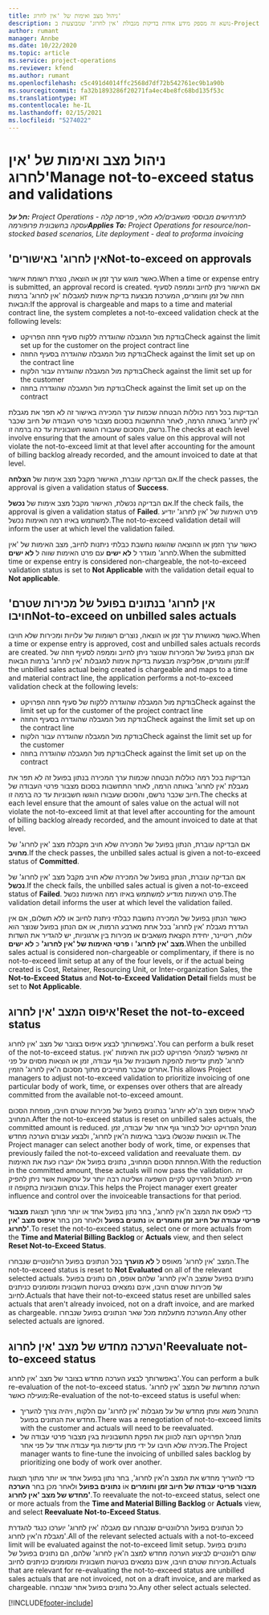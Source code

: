 ```yaml
---
title: ניהול מצב ואימות של 'אין לחרוג'
description: נושא זה מספק מידע אודות בדיקות מגבולת 'אין לחרוג' שמבוצעות ב-Project Operations.
author: rumant
manager: Annbe
ms.date: 10/22/2020
ms.topic: article
ms.service: project-operations
ms.reviewer: kfend
ms.author: rumant
ms.openlocfilehash: c5c491d4014ffc2568d7df72b542761ec9b1a90b
ms.sourcegitcommit: fa32b1893286f20271fa4ec4be8fc68bd135f53c
ms.translationtype: HT
ms.contentlocale: he-IL
ms.lasthandoff: 02/15/2021
ms.locfileid: "5274022"
---
```

# <a name="manage-not-to-exceed-status-and-validations"></a><span data-ttu-id="83bdf-103">ניהול מצב ואימות של 'אין לחרוג'</span><span class="sxs-lookup"><span data-stu-id="83bdf-103">Manage not-to-exceed status and validations</span></span> 

<span data-ttu-id="83bdf-104">_**חל על:** Project Operations לתרחישים מבוססי משאבים/לא מלאי, פריסה קלה - עסקה בחשבונית פרופורמה_</span><span class="sxs-lookup"><span data-stu-id="83bdf-104">_**Applies To:** Project Operations for resource/non-stocked based scenarios, Lite deployment - deal to proforma invoicing_</span></span>

## <a name="not-to-exceed-on-approvals"></a><span data-ttu-id="83bdf-105">'אין לחרוג' באישורים</span><span class="sxs-lookup"><span data-stu-id="83bdf-105">Not-to-exceed on approvals</span></span>

<span data-ttu-id="83bdf-106">כאשר מוגש ערך זמן או הוצאה, נוצרת רשומת אישור.</span><span class="sxs-lookup"><span data-stu-id="83bdf-106">When a time or expense entry is submitted, an approval record is created.</span></span> <span data-ttu-id="83bdf-107">אם האישור ניתן לחיוב וממפה לסעיף חוזה של זמן וחומרים, המערכת מבצעת בדיקת אימות למגבלות 'אין לחרוג' ברמות הבאות:</span><span class="sxs-lookup"><span data-stu-id="83bdf-107">If the approval is chargeable and maps to a time and material contract line, the system completes a not-to-exceed validation check at the following levels:</span></span>

  - <span data-ttu-id="83bdf-108">בודקת מול המגבלה שהוגדרה ללקוח סעיף חוזה הפרויקט</span><span class="sxs-lookup"><span data-stu-id="83bdf-108">Check against the limit set up for the customer on the project contract line</span></span>
  - <span data-ttu-id="83bdf-109">בודקת מול המגבלה שהוגדרה בסעיף החוזה</span><span class="sxs-lookup"><span data-stu-id="83bdf-109">Check against the limit set up on the contract line</span></span>
  - <span data-ttu-id="83bdf-110">בודקת מול המגבלה שהוגדרה עבור הלקוח</span><span class="sxs-lookup"><span data-stu-id="83bdf-110">Check against the limit set up for the customer</span></span>
  - <span data-ttu-id="83bdf-111">בודקת מול המגבלה שהוגדרה בחוזה</span><span class="sxs-lookup"><span data-stu-id="83bdf-111">Check against the limit set up on the contract</span></span>

<span data-ttu-id="83bdf-112">הבדיקות בכל רמה כוללות הבטחה שכמות ערך המכירה באישור זה לא תפר את מגבלת 'אין לחרוג' באותה הרמה, לאחר התחשבות בסכום מצבור פרטי העבודה של חיוב שכבר נרשם, והסכום שעבורו הוגשו חשבוניות עד כה ברמה זו.</span><span class="sxs-lookup"><span data-stu-id="83bdf-112">The checks at each level involve ensuring that the amount of sales value on this approval will not violate the not-to-exceed limit at that level after accounting for the amount of billing backlog already recorded, and the amount invoiced to date at that level.</span></span>

<span data-ttu-id="83bdf-113">אם הבדיקה עוברת, האישור מקבל מצב אימות של **הצלחה**.</span><span class="sxs-lookup"><span data-stu-id="83bdf-113">If the check passes, the approval is given a validation status of **Success**.</span></span>

<span data-ttu-id="83bdf-114">אם הבדיקה נכשלת, האישור מקבל מצב אימות של **נכשל**.</span><span class="sxs-lookup"><span data-stu-id="83bdf-114">If the check fails, the approval is given a validation status of **Failed**.</span></span> <span data-ttu-id="83bdf-115">פרט האימות של 'אין לחרוג' יודיע למשתמש באיזו רמה האימות נכשל.</span><span class="sxs-lookup"><span data-stu-id="83bdf-115">The not-to-exceed validation detail will inform the user at which level the validation failed.</span></span>

<span data-ttu-id="83bdf-116">כאשר ערך הזמן או ההוצאה שהוגשו נחשבת כבלתי ניתנות לחיוב, מצב האימות של 'אין לחרוג' מוגדר ל **לא ישים** עם פרט האימות שווה ל **לא ישים**.</span><span class="sxs-lookup"><span data-stu-id="83bdf-116">When the submitted time or expense entry is considered non-chargeable, the not-to-exceed validation status is set to **Not Applicable** with the validation detail equal to **Not applicable**.</span></span>

## <a name="not-to-exceed-on-unbilled-sales-actuals"></a><span data-ttu-id="83bdf-117">'אין לחרוג' בנתונים בפועל של מכירות שטרם חויבו</span><span class="sxs-lookup"><span data-stu-id="83bdf-117">Not-to-exceed on unbilled sales actuals</span></span>

<span data-ttu-id="83bdf-118">כאשר מאושרת ערך זמן או הוצאה, נוצרים רשומות של עלויות ומכירות שלא חויבו.</span><span class="sxs-lookup"><span data-stu-id="83bdf-118">When a time or expense entry is approved, cost and unbilled sales actuals records are created.</span></span> <span data-ttu-id="83bdf-119">אם הנתון בפועל של המכירות שנוצר ניתן לחיוב וממפה לסעיף חוזה של זמן וחומרים, אפליקציה מבצעת בדיקת אימות למגבלות 'אין לחרוג' ברמות הבאות:</span><span class="sxs-lookup"><span data-stu-id="83bdf-119">If the unbilled sales actual being created is chargeable and maps to a time and material contract line, the application performs a not-to-exceed validation check at the following levels:</span></span>

  - <span data-ttu-id="83bdf-120">בודקת מול המגבלה שהוגדרה ללקוח של סעיף חוזה הפרויקט</span><span class="sxs-lookup"><span data-stu-id="83bdf-120">Check against the limit set up for the customer of the project contract line</span></span>
  - <span data-ttu-id="83bdf-121">בודקת מול המגבלה שהוגדרה בסעיף החוזה</span><span class="sxs-lookup"><span data-stu-id="83bdf-121">Check against the limit set up on the contract line</span></span>
  - <span data-ttu-id="83bdf-122">בודקת מול המגבלה שהוגדרה עבור הלקוח</span><span class="sxs-lookup"><span data-stu-id="83bdf-122">Check against the limit set up for the customer</span></span>
  - <span data-ttu-id="83bdf-123">בודקת מול המגבלה שהוגדרה בחוזה</span><span class="sxs-lookup"><span data-stu-id="83bdf-123">Check against the limit set up on the contract</span></span>

<span data-ttu-id="83bdf-124">הבדיקות בכל רמה כוללות הבטחה שכמות ערך המכירה בנתון בפועל זה לא תפר את מגבלת 'אין לחרוג' באותה הרמה, לאחר התחשבות בסכום מצבור פרטי העבודה של חיוב שכבר נרשם, והסכום שעבורו הוגשו חשבוניות עד כה ברמה זו.</span><span class="sxs-lookup"><span data-stu-id="83bdf-124">The checks at each level ensure that the amount of sales value on the actual will not violate the not-to-exceed limit at that level after accounting for the amount of billing backlog already recorded, and the amount invoiced to date at that level.</span></span>

<span data-ttu-id="83bdf-125">אם הבדיקה עוברת, הנתון בפועל של המכירה שלא חויב מקבלת מצב 'אין לחרוג' של **מחויב**.</span><span class="sxs-lookup"><span data-stu-id="83bdf-125">If the check passes, the unbilled sales actual is given a not-to-exceed status of **Committed**.</span></span>

<span data-ttu-id="83bdf-126">אם הבדיקה עוברת, הנתון בפועל של המכירה שלא חויב מקבל מצב 'אין לחרוג' של **נכשל**.</span><span class="sxs-lookup"><span data-stu-id="83bdf-126">If the check fails, the unbilled sales actual is given a not-to-exceed status of **Failed**.</span></span> <span data-ttu-id="83bdf-127">פרט האימות מודיע למשתמש באיזו רמה האימות נכשל.</span><span class="sxs-lookup"><span data-stu-id="83bdf-127">The validation detail informs the user at which level the validation failed.</span></span>

<span data-ttu-id="83bdf-128">כאשר הנתון בפועל של המכירה נחשבת כבלתי ניתנת לחיוב או ללא תשלום, אם אין הגדרת מגבלת 'אין לחרוג' בכל אחת מארבע הרמות, או אם הנתון בפועל שנוצר הוא עלות, ריטיינר, יחידת הקצאת משאבים או מכירות בין ארגוניות, יש להגדיר את השדות **מצב 'אין לחרוג'** ו **פרטי האימות של 'אין לחרוג'** כ **לא ישים**.</span><span class="sxs-lookup"><span data-stu-id="83bdf-128">When the unbilled sales actual is considered non-chargeable or complimentary, if there is no not-to-exceed limit setup at any of the four levels, or if the actual being created is Cost, Retainer, Resourcing Unit, or Inter-organization Sales, the **Not-to-Exceed Status** and **Not-to-Exceed Validation Detail** fields must be set to **Not Applicable**.</span></span>

## <a name="reset-the-not-to-exceed-status"></a><span data-ttu-id="83bdf-129">איפוס המצב 'אין לחרוג'</span><span class="sxs-lookup"><span data-stu-id="83bdf-129">Reset the not-to-exceed status</span></span>

<span data-ttu-id="83bdf-130">באפשרותך לבצע איפוס בצובר של מצב 'אין לחרוג'.</span><span class="sxs-lookup"><span data-stu-id="83bdf-130">You can perform a bulk reset of the not-to-exceed status.</span></span> <span data-ttu-id="83bdf-131">זה מאפשר למנהלי הפרויקט לכונן את האימות 'אין לחרוג' למתן עדיפות להפקת חשבונית של גוף עבודה, זמן או הוצאות מסוים על פני אחרים שכבר מחוייבים מתוך מסכום ה'אין לחרוג' הזמין.</span><span class="sxs-lookup"><span data-stu-id="83bdf-131">This allows Project managers to adjust not-to-exceed validation to prioritize invoicing of one particular body of work, time, or expenses over others that are already committed from the available not-to-exceed amount.</span></span>

<span data-ttu-id="83bdf-132">לאחר איפוס מצב ה'לא יחרוג' בנתונים בפועל של מכירות שטרם חויבו, מופחת הסכום המחויב.</span><span class="sxs-lookup"><span data-stu-id="83bdf-132">After the not-to-exceed status is reset on unbilled sales actuals, the committed amount is reduced.</span></span> <span data-ttu-id="83bdf-133">מנהל הפרויקט יכול לבחור גוף אחר של עבודה, זמן או הוצאות שנכשלו בעבר באימות ה'אין לחרוג', ולבצע עבורם הערכה מחדש.</span><span class="sxs-lookup"><span data-stu-id="83bdf-133">The Project manager can select another body of work, time, or expenses that previously failed the not-to-exceed validation and reevaluate them.</span></span> <span data-ttu-id="83bdf-134">עם הפחתת הסכום המחויב, נתונים בפועל אלו יעברו כעת את האימות.</span><span class="sxs-lookup"><span data-stu-id="83bdf-134">With the reduction in the committed amount, these actuals will now pass the validation.</span></span> <span data-ttu-id="83bdf-135">זה מסייע למנהל הפרויקט לקיים השפעה ושליטה רבה יותר על עסקאות אשר ניתן להפיק עבורם חשבוניות בתקופה זו.</span><span class="sxs-lookup"><span data-stu-id="83bdf-135">This helps the Project manager exert greater influence and control over the invoiceable transactions for that period.</span></span>

<span data-ttu-id="83bdf-136">כדי לאפס את המצב ה'אין לחרוג', בחר נתון בפועל אחד או יותר מתוך תצוגת **‏‫מצבור פריטי עבודה של חיוב זמן וחומרים‬** אוֹ **נתונים בפועל** ולאחר מכן בחר **איפוס מצב 'אין לחרוג'**.</span><span class="sxs-lookup"><span data-stu-id="83bdf-136">To reset the not-to-exceed status, select one or more actuals from the **Time and Material Billing Backlog** or **Actuals** view, and then select **Reset Not-to-Exceed Status**.</span></span>

<span data-ttu-id="83bdf-137">המצב 'אין לחרוג' מאופס ל **לא מוערך** בכל הנתונים בפועל הרלוונטיים שנבחרו.</span><span class="sxs-lookup"><span data-stu-id="83bdf-137">The not-to-exceed status is reset to **Not Evaluated** on all of the relevant selected actuals.</span></span> <span data-ttu-id="83bdf-138">נתונים בפועל שמצב ה'אין לחרוג' שלהם אופס, הם נתונים בפועל של מכירות שטרם חויבו, אינם נמצאים בטיוטת חשבונית ומסומנים כניתנים לחיוב.</span><span class="sxs-lookup"><span data-stu-id="83bdf-138">Actuals that have their not-to-exceed status reset are unbilled sales actuals that aren't already invoiced, not on a draft invoice, and are marked as chargeable.</span></span> <span data-ttu-id="83bdf-139">המערכת מתעלמת מכל שאר הנתונים בפועל שנבחרו.</span><span class="sxs-lookup"><span data-stu-id="83bdf-139">Any other selected actuals are ignored.</span></span>

## <a name="reevaluate-not-to-exceed-status"></a><span data-ttu-id="83bdf-140">הערכה מחדש של מצב 'אין לחרוג'</span><span class="sxs-lookup"><span data-stu-id="83bdf-140">Reevaluate not-to-exceed status</span></span>

<span data-ttu-id="83bdf-141">באפשרותך לבצע הערכה מחדש בצובר של מצב 'אין לחרוג'.</span><span class="sxs-lookup"><span data-stu-id="83bdf-141">You can perform a bulk re-evaluation of the not-to-exceed status.</span></span> <span data-ttu-id="83bdf-142">הערכה מחודשת של המצב 'אין לחרוג' מועילה כאשר:</span><span class="sxs-lookup"><span data-stu-id="83bdf-142">Re-evaluation of the not-to-exceed status is useful when:</span></span>

  - <span data-ttu-id="83bdf-143">התנהל משא ומתן מחדש של על מגבלות 'אין לחרוג' עם הלקוח, ויהיה צורך להעריך מחדש את הנתונים בפועל.</span><span class="sxs-lookup"><span data-stu-id="83bdf-143">There was a renegotiation of not-to-exceed limits with the customer and actuals will need to be reevaluated.</span></span>
  - <span data-ttu-id="83bdf-144">מנהל הפרויקט רוצה לכוונן את הפקת החשבוניות בגין מצבור פרטי עבודה של מכירה שלא חויבו על ידי מתן עדיפות גוף עבודה אחד על פני אחר.</span><span class="sxs-lookup"><span data-stu-id="83bdf-144">The Project manager wants to fine-tune the invoicing of unbilled sales backlog by prioritizing one body of work over another.</span></span>

<span data-ttu-id="83bdf-145">כדי להעריך מחדש את המצב ה'אין לחרוג', בחר נתון בפועל אחד או יותר מתוך תצוגת **‏‫מצבור פריטי עבודה של חיוב זמן וחומרים‬** אוֹ **נתונים בפועל** ולאחר מכן בחר **הערכה מחדש של מצב 'אין לחרוג'**.</span><span class="sxs-lookup"><span data-stu-id="83bdf-145">To reevaluate the not-to-exceed status, select one or more actuals from the **Time and Material Billing Backlog** or **Actuals** view, and select **Reevaluate Not-to-Exceed Status**.</span></span>

<span data-ttu-id="83bdf-146">כל הנתונים בפועל הרלוונטיים שנבחרו עם מגבלה 'אין לחרוג' יוערכו כנגד להגדרת מגבלת ה'אין לחרוג'.</span><span class="sxs-lookup"><span data-stu-id="83bdf-146">All of the relevant selected actuals with a not-to-exceed limit will be evaluated against the not-to-exceed limit setup.</span></span> <span data-ttu-id="83bdf-147">נתונים בפועל שהם רלוונטיים לביצוע הערכה מחדש למצב ה'אין לחרוג' שלהם, הם נתונים בפועל של מכירות שטרם חויבו, אינם נמצאים בטיוטת חשבונית ומסומנים כניתנים לחיוב.</span><span class="sxs-lookup"><span data-stu-id="83bdf-147">Actuals that are relevant for re-evaluating the not-to-exceed status are unbilled sales actuals that are not invoiced, not on a draft invoice, and are marked as chargeable.</span></span> <span data-ttu-id="83bdf-148">כל נתונים בפועל אחר שנבחרו.</span><span class="sxs-lookup"><span data-stu-id="83bdf-148">Any other select actuals selected.</span></span>


[!INCLUDE[footer-include](../../includes/footer-banner.md)]